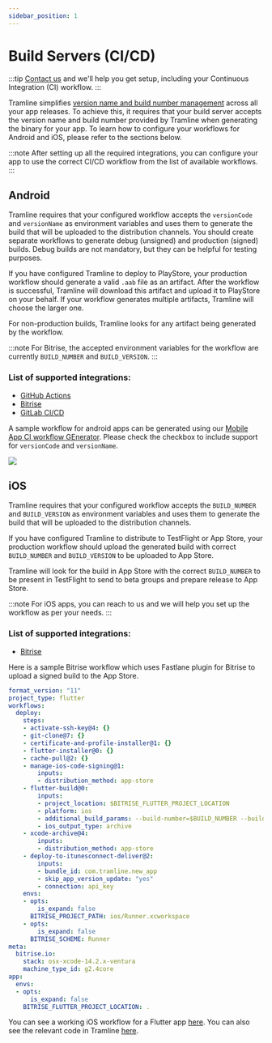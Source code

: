 ```yaml
---
sidebar_position: 1
---
```


# Build Servers (CI/CD)

:::tip
[Contact us](mailto:hello@tramline.app?subject=%5Bvia%20docs%5D) and we'll help you get setup, including your Continuous Integration (CI) workflow.
:::

Tramline simplifies [version name and build number management](docs/automations.mdx#managing-version-names-and-build-numbers) across all your app releases. To achieve this, it requires that your build server accepts the version name and build number provided by Tramline when generating the binary for your app. To learn how to configure your workflows for Android and iOS, please refer to the sections below.

:::note
After setting up all the required integrations, you can configure your app to use the correct CI/CD workflow from the list of available workflows.
:::

## Android

Tramline requires that your configured workflow accepts the `versionCode` and `versionName` as environment variables and uses them to generate the build that will be uploaded to the distribution channels. You should create separate workflows to generate debug (unsigned) and production (signed) builds. Debug builds are not mandatory, but they can be helpful for testing purposes.

If you have configured Tramline to deploy to PlayStore, your production workflow should generate a valid `.aab` file as an artifact. After the workflow is successful, Tramline will download this artifact and upload it to PlayStore on your behalf. If your workflow generates multiple artifacts, Tramline will choose the larger one.

For non-production builds, Tramline looks for any artifact being generated by the workflow.

:::note
For Bitrise, the accepted environment variables for the workflow are currently `BUILD_NUMBER` and `BUILD_VERSION`.
:::

### List of supported integrations:

- [GitHub Actions](github)
- [Bitrise](bitrise)
- [GitLab CI/CD](gitlab)

A sample workflow for android apps can be generated using our [Mobile App CI workflow GEnerator](https://macige.tramline.app/). Please check the checkbox to include support for `versionCode` and `versionName`.

![](/img/macige.png)


## iOS

Tramline requires that your configured workflow accepts the `BUILD_NUMBER` and `BUILD_VERSION` as environment variables and uses them to generate the build that will be uploaded to the distribution channels.

If you have configured Tramline to distribute to TestFlight or App Store, your production workflow should upload the generated build with correct `BUILD_NUMBER` and `BUILD_VERSION` to be uploaded to App Store.

Tramline will look for the build in App Store with the correct `BUILD_NUMBER` to be present in TestFlight to send to beta groups and prepare release to App Store.

:::note
For iOS apps, you can reach to us and we will help you set up the workflow as per your needs.
:::

### List of supported integrations:

- [Bitrise](bitrise)

Here is a sample Bitrise workflow which uses Fastlane plugin for Bitrise to upload a signed build to the App Store.

```yaml
format_version: "11"
project_type: flutter
workflows:
  deploy:
    steps:
    - activate-ssh-key@4: {}
    - git-clone@7: {}
    - certificate-and-profile-installer@1: {}
    - flutter-installer@0: {}
    - cache-pull@2: {}
    - manage-ios-code-signing@1:
        inputs:
        - distribution_method: app-store
    - flutter-build@0:
        inputs:
        - project_location: $BITRISE_FLUTTER_PROJECT_LOCATION
        - platform: ios
        - additional_build_params: --build-number=$BUILD_NUMBER --build-name=$BUILD_VERSION
        - ios_output_type: archive
    - xcode-archive@4:
        inputs:
        - distribution_method: app-store
    - deploy-to-itunesconnect-deliver@2:
        inputs:
        - bundle_id: com.tramline.new_app
        - skip_app_version_update: "yes"
        - connection: api_key
    envs:
    - opts:
        is_expand: false
      BITRISE_PROJECT_PATH: ios/Runner.xcworkspace
    - opts:
        is_expand: false
      BITRISE_SCHEME: Runner
meta:
  bitrise.io:
    stack: osx-xcode-14.2.x-ventura
    machine_type_id: g2.4core
app:
  envs:
  - opts:
      is_expand: false
    BITRISE_FLUTTER_PROJECT_LOCATION: .
```

You can see a working iOS workflow for a Flutter app [here](https://github.com/tramlinehq/ueno/blob/main-ios/bitrise.yml). You can also see the relevant code in Tramline [here](https://github.com/tramlinehq/tramline/blob/main/app/libs/installations/bitrise/api.rb#L50).
